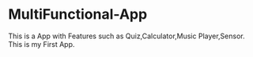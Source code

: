# MultiFunctional-App
This is a App with Features such as Quiz,Calculator,Music Player,Sensor.
This is my First App.
